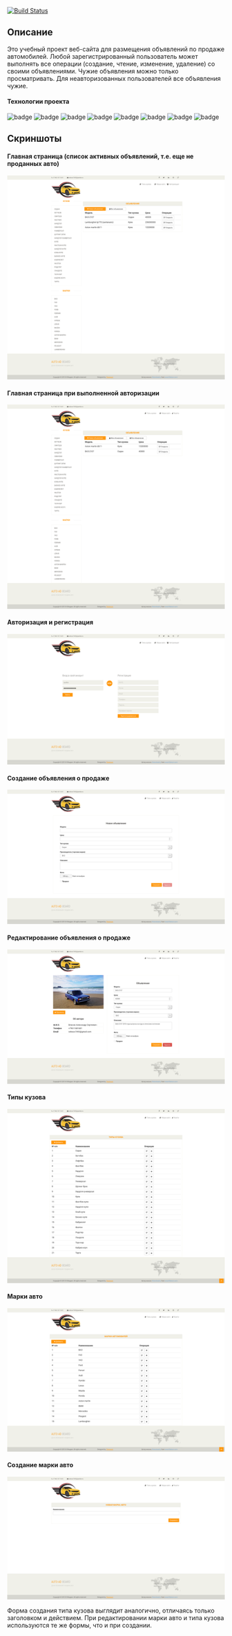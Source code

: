 [![Build Status](https://app.travis-ci.com/velesov7493/job4j_cars.svg?branch=master)](https://app.travis-ci.com/velesov7493/job4j_cars)
## Описание ##
Это учебный проект веб-сайта для размещения объявлений по продаже автомобилей.
Любой зарегистрированный пользователь может выполнять все операции (создание, чтение, изменение, удаление) со своими объявлениями.
Чужие объявления можно только просматривать. Для неавторизованных пользователей все объявления чужие.
#### Технологии проекта ####
![badge](https://img.shields.io/badge/Tomcat-8.5-blue)
![badge](https://img.shields.io/badge/Java-14-yellow)
![badge](https://img.shields.io/badge/Maven-3.8-yellow)
![badge](https://img.shields.io/badge/PostgreSQL-9.5-blue)
![badge](https://img.shields.io/badge/Hibernate-5.4-yellow)
![badge](https://img.shields.io/badge/Bootstrap-3.0-green)
![badge](https://img.shields.io/badge/JQuery-1.10-green)
![badge](https://img.shields.io/badge/FontAwesome-4.0-green)
## Скриншоты ##
#### Главная страница (список активных объявлений, т.е. еще не проданных авто) ####
![screenshot](images/img001.png)
#### Главная страница при выполненной авторизации ####
![screenshot](images/img008.png)
#### Авторизация и регистрация ####
![screenshot](images/img002.png)
#### Создание объявления о продаже ####
![screenshot](images/img003.png)
#### Редактирование объявления о продаже ####
![screenshot](images/img004.png)
#### Типы кузова ####
![screenshot](images/img005.png)
#### Марки авто ####
![screenshot](images/img006.png)
#### Создание марки авто ####
![screenshot](images/img007.png)

Форма создания типа кузова выглядит аналогично, отличаясь только заголовком и действием.
При редактировании марки авто и типа кузова используются те же формы, что и при создании.